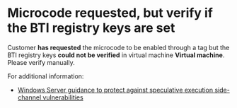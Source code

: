 <properties
pageTitle="Microcode requested, BTI registry keys need manual verification - Virtual Machines"
description="Microcode requested, BTI registry keys need manual verification - Virtual Machines"
infoBubbleText="Microcode requested, BTI registry keys need manual verification - Virtual Machines"
service="microsoft.compute"
resource="virtualmachines"
authors="scottAzure"
displayOrder=""
articleId="guestosenablement_rca-microcode_requested_but_need_to_verify"
diagnosticScenario="guestosenablement"
selfHelpType="diagnostics"
supportTopicIds="32411835"
resourceTags="windows"
productPesIds="14749"
cloudEnvironments="public, Fairfax"
	ownershipId="Compute_VirtualMachines_Content"
/>

# Microcode requested, but verify if the BTI registry keys are set
<!--issueDescription-->
Customer **has requested** the microcode to be enabled through a tag but the BTI registry keys **could not be verified** in virtual machine **<!--$vmname-->Virtual machine<!--/$vmname-->**. Please verify manually.
<!--/issueDescription-->

For additional information:<br>
* [Windows Server guidance to protect against speculative execution side-channel vulnerabilities](https://support.microsoft.com/help/4072698/windows-server-guidance-to-protect-against-the-speculative-execution)
